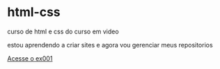 # html-css
 curso de html e css do curso em video 

 estou aprendendo a criar sites e agora vou gerenciar meus repositorios 

<a href="https://heloyza36.github.io/html-css/ecercicios/ex001/index.html"> Acesse o ex001  </a>
